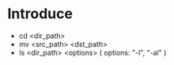 # Introduce
* cd <dir_path>
* mv <src_path> <dst_path>
* ls \<dir_path\> \<options\> 
    ( options: "-l", "-al" )
